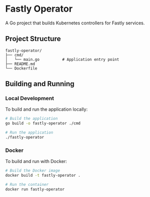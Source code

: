 # Fastly Operator

A Go project that builds Kubernetes controllers for Fastly services.

## Project Structure

```
fastly-operator/
├── cmd/
│   └── main.go          # Application entry point
├── README.md
└── Dockerfile
```

## Building and Running

### Local Development

To build and run the application locally:

```bash
# Build the application
go build -o fastly-operator ./cmd

# Run the application
./fastly-operator
```

### Docker

To build and run with Docker:

```bash
# Build the Docker image
docker build -t fastly-operator .

# Run the container
docker run fastly-operator
```
